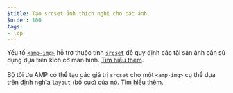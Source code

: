 ```yaml
---
$title: Tạo srcset ảnh thích nghi cho các ảnh.
$order: 100
tags:
- lcp
---
```


Yếu tố [`<amp-img>`](https://amp.dev/documentation/components/amp-img/?format=websites) hỗ trợ thuộc tính [`srcset`](https://web.dev/use-srcset-to-automatically-choose-the-right-image/) để quy định các tài sản ảnh cần sử dụng dựa trên kích cỡ màn hình. [Tìm hiểu thêm](https://amp.dev/documentation/guides-and-tutorials/develop/style_and_layout/art_direction/). <br><br> Bộ tối ưu AMP có thể tạo các giá trị `srcset` cho một `<amp-img>` cụ thể dựa trên định nghĩa `layout` (bố cục) của nó. [Tìm hiểu thêm](https://amp.dev/documentation/guides-and-tutorials/optimize-and-measure/amp-optimizer-guide/node-amp-optimizer/?format=websites#image-optimization).
